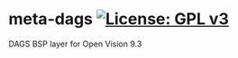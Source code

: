 meta-dags [![License: GPL v3](https://img.shields.io/badge/License-GPLv3-blue.svg)](https://www.gnu.org/licenses/gpl-3.0)
=========
DAGS BSP layer for Open Vision 9.3
